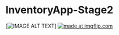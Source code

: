 # InventoryApp-Stage2

[![IMAGE ALT TEXT](http://img.youtu.be/-8T5Sz-9Ils.jpg)]
<a href="https://imgflip.com/gif/27hiid"><img src="https://i.imgflip.com/27hiid.gif" title="made at imgflip.com"/></a>
